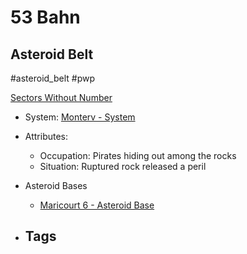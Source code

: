 # 53 Bahn
## Asteroid Belt

#asteroid_belt #pwp 

[Sectors Without Number](https://sectorswithoutnumber.com/sector/bfDcBzTtgpeyLUfwzjio/asteroidBelt/5f5VygRqHT5rfVA55VVb)

- System: [Monterv - System](../../../Gaming/StarsWithoutNumber/PiratesWithoutPlunder/Monterv%20-%20System.md)

- Attributes:
   -   Occupation: Pirates hiding out among the rocks
   -   Situation: Ruptured rock released a peril

- Asteroid Bases
	- [Maricourt 6 - Asteroid Base](../../../Gaming/StarsWithoutNumber/PiratesWithoutPlunder/Maricourt%206%20-%20Asteroid%20Base.md)

- Tags
   - 

